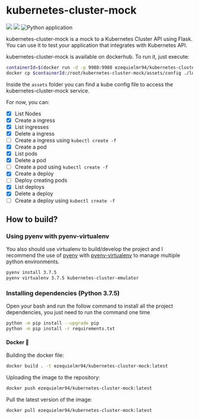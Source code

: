# kubernetes-cluster-mock

<img src="https://img.shields.io/badge/python-3.7.5-blue"> <img src="https://img.shields.io/github/license/digital-divas/PINP"> ![Python application](https://github.com/ezequielramos/azure-cosmos-emulator/workflows/Python%20application/badge.svg)

kubernetes-cluster-mock is a mock to a Kubernetes Cluster API using Flask. You can use it to test your application that integrates with Kubernetes API.

kubernetes-cluster-mock is available on dockerhub. To run it, just execute:

```bash
containerId=$(docker run -d -p 9988:9988 ezequielmr94/kubernetes-cluster-mock:latest)
docker cp $containerId:/root/kubernetes-cluster-mock/assets/config ./local_config
```

Inside the `assets` folder you can find a kube config file to access the kubernetes-cluster-mock service.

For now, you can:

- [x] List Nodes
- [x] Create a ingress
- [x] List ingresses
- [x] Delete a ingress
- [ ] Create a ingress using `kubectl create -f`
- [x] Create a pod
- [x] List pods
- [x] Delete a pod
- [ ] Create a pod using `kubectl create -f`
- [X] Create a deploy
- [ ] Deploy creating pods
- [X] List deploys
- [X] Delete a deploy
- [ ] Create a deploy using `kubectl create -f`

## How to build?
### Using pyenv with pyenv-virtualenv

You also should use virtualenv to build/develop the project and I recommend the use of [pyenv](https://github.com/pyenv/pyenv) with [pyenv-virtualenv](https://github.com/pyenv/pyenv-virtualenv) to manage multiple python environments.


```bash
pyenv install 3.7.5
pyenv virtualenv 3.7.5 kubernetes-cluster-emulator
```

### Installing dependencies (Python 3.7.5)

Open your bash and run the follow command to install all the project dependencies, you just need to run the command one time

```bash
python -m pip install --upgrade pip
python -m pip install -r requirements.txt
```

#### Docker 🐋

Building the docker file:
```bash
docker build . -t ezequielmr94/kubernetes-cluster-mock:latest
```

Uploading the image to the repository:
```bash
docker push ezequielmr94/kubernetes-cluster-mock:latest
```

Pull the latest version of the image:
```bash
docker pull ezequielmr94/kubernetes-cluster-mock:latest
```
